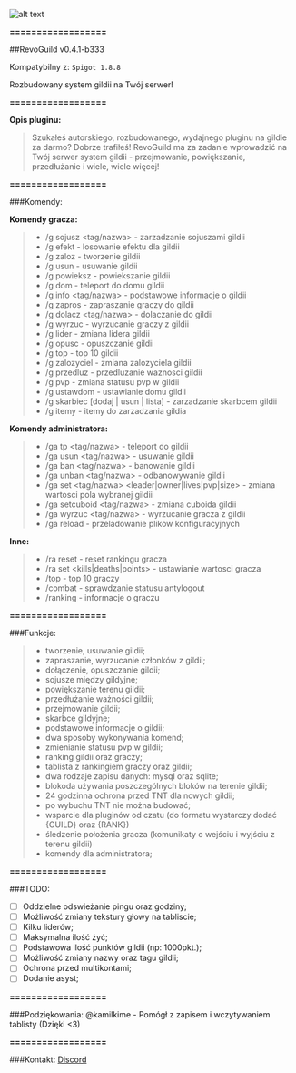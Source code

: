 ![alt text](https://i.imgur.com/Xm7O8P5.png "revoGuild")

**==================**

##RevoGuild v0.4.1-b333

Kompatybilny z: `Spigot 1.8.8`

Rozbudowany system gildii na Twój serwer!

**==================**

**Opis pluginu:**

> Szukałeś autorskiego, rozbudowanego, wydajnego pluginu na gildie za darmo? Dobrze trafiłeś! RevoGuild ma za zadanie wprowadzić na Twój serwer system gildii - przejmowanie, powiększanie, przedłużanie i wiele, wiele więcej!

**==================**

###Komendy:

**Komendy gracza:**
> * /g sojusz <tag/nazwa> - zarzadzanie sojuszami gildii
> * /g efekt - losowanie efektu dla gildii
> * /g zaloz <tag> <nazwa> - tworzenie gildii
> * /g usun - usuwanie gildii
> * /g powieksz - powiekszanie gildii
> * /g dom - teleport do domu gildii
> * /g info <tag/nazwa> - podstawowe informacje o gildii
> * /g zapros <gracz> - zapraszanie graczy do gildii
> * /g dolacz <tag/nazwa> - dolaczanie do gildii
> * /g wyrzuc <gracz> - wyrzucanie graczy z gildii
> * /g lider <gracz> - zmiana lidera gildii
> * /g opusc - opuszczanie gildii
> * /g top - top 10 gildii
> * /g zalozyciel <gracz> - zmiana zalozyciela gildii
> * /g przedluz - przedluzanie waznosci gildii
> * /g pvp - zmiana statusu pvp w gildii
> * /g ustawdom - ustawianie domu gildii
> * /g skarbiec [dodaj <gracz> | usun <gracz> | lista] - zarzadzanie skarbcem gildii
> * /g itemy - itemy do zarzadzania gildia

**Komendy administratora:**
> * /ga tp <tag/nazwa> - teleport do gildii
> * /ga usun <tag/nazwa> - usuwanie gildii
> * /ga ban <tag/nazwa> <czas> <powod> - banowanie gildii
> * /ga unban <tag/nazwa> - odbanowywanie gildii
> * /ga set <tag/nazwa> <leader|owner|lives|pvp|size> <wartosc> - zmiana wartosci pola wybranej gildii
> * /ga setcuboid <tag/nazwa> - zmiana cuboida gildii
> * /ga wyrzuc <tag/nazwa> <gracz> - wyrzucanie gracza z gildii
> * /ga reload - przeladowanie plikow konfiguracyjnych

**Inne:**
> * /ra reset <gracz> - reset rankingu gracza
> * /ra set <gracz> <kills|deaths|points> <warotsc> - ustawianie wartosci gracza
> * /top - top 10 graczy
> * /combat - sprawdzanie statusu antylogout
> * /ranking - informacje o graczu

**==================**

###Funkcje:
> * tworzenie, usuwanie gildii;
> * zapraszanie, wyrzucanie członków z gildii;
> * dołączenie, opuszczanie gildii;
> * sojusze między gildyjne;
> * powiększanie terenu gildii;
> * przedłużanie ważności gildii;
> * przejmowanie gildii;
> * skarbce gildyjne;
> * podstawowe informacje o gildii;
> * dwa sposoby wykonywania komend;
> * zmienianie statusu pvp w gildii;
> * ranking gildii oraz graczy;
> * tablista z rankingiem graczy oraz gildii;
> * dwa rodzaje zapisu danych: mysql oraz sqlite;
> * blokoda używania poszczególnych bloków na terenie gildii;
> * 24 godzinna ochrona przed TNT dla nowych gildii;
> * po wybuchu TNT nie można budować;
> * wsparcie dla pluginów od czatu (do formatu wystarczy dodać {GUILD} oraz {RANK})
> * śledzenie położenia gracza (komunikaty o wejściu i wyjściu z terenu gildii)
> * komendy dla administratora;
 
 **==================**
 
 ###TODO:
 - [ ] Oddzielne odswieżanie pingu oraz godziny;
 - [ ] Możliwość zmiany tekstury głowy na tabliscie;
 - [ ] Kilku liderów;
 - [ ] Maksymalna ilość żyć;
 - [ ] Podstawowa ilość punktów gildii (np: 1000pkt.);
 - [ ] Możliwość zmiany nazwy oraz tagu gildii;
 - [ ] Ochrona przed multikontami;
 - [ ] Dodanie asyst;
 
  **==================**
  
 ###Podziękowania:
 @kamilkime - Pomógł z zapisem i wczytywaniem tablisty (Dzięki <3)
 
  **==================**
  
 ###Kontakt: [Discord](https://discord.gg/r8JzXVd)
